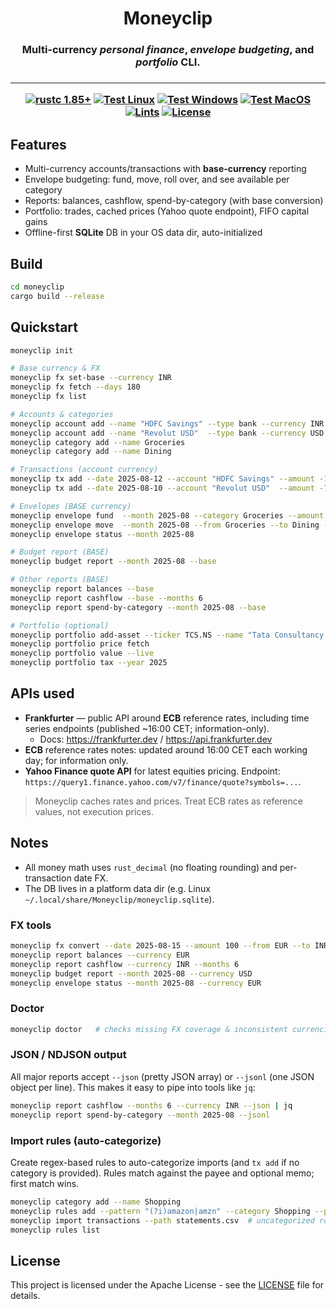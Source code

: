 <h1 align="center">
Moneyclip
</h1>

<h3 align="center">
Multi-currency <em>personal finance</em>, <em>envelope budgeting</em>, and <em>portfolio</em> CLI.
<h3>

---

<div align="center">

[![rustc 1.85+](https://img.shields.io/badge/rustc-1.85+-blue.svg?logo=rust&logoColor=white)](https://rust-lang.github.io/rfcs/2495-min-rust-version.html)
[![Test Linux](https://github.com/alphavelocity/moneyclip/actions/workflows/test-ubuntu.yaml/badge.svg)](https://github.com/alphavelocity/moneyclip/actions/workflows/test-ubuntu.yaml?query=branch%3Amain)
[![Test Windows](https://github.com/alphavelocity/moneyclip/actions/workflows/test-windows.yaml/badge.svg)](https://github.com/alphavelocity/moneyclip/actions/workflows/test-windows.yaml?query=branch%3Amain)
[![Test MacOS](https://github.com/alphavelocity/moneyclip/actions/workflows/test-macos.yaml/badge.svg)](https://github.com/alphavelocity/moneyclip/actions/workflows/test-macos.yaml?query=branch%3Amain)
[![Lints](https://github.com/alphavelocity/moneyclip/actions/workflows/lints.yaml/badge.svg)](https://github.com/alphavelocity/moneyclip/actions/workflows/lints.yaml?query=branch%3Amain)
[![License](https://img.shields.io/badge/License-Apache%202.0-3c60b1.svg?logo=opensourceinitiative&logoColor=white)](./LICENSE)

</div>

## Features

- Multi-currency accounts/transactions with **base-currency** reporting
- Envelope budgeting: fund, move, roll over, and see available per category
- Reports: balances, cashflow, spend-by-category (with base conversion)
- Portfolio: trades, cached prices (Yahoo quote endpoint), FIFO capital gains
- Offline-first **SQLite** DB in your OS data dir, auto-initialized

## Build

```bash
cd moneyclip
cargo build --release
```

## Quickstart

```bash
moneyclip init

# Base currency & FX
moneyclip fx set-base --currency INR
moneyclip fx fetch --days 180
moneyclip fx list

# Accounts & categories
moneyclip account add --name "HDFC Savings" --type bank --currency INR
moneyclip account add --name "Revolut USD"  --type bank --currency USD
moneyclip category add --name Groceries
moneyclip category add --name Dining

# Transactions (account currency)
moneyclip tx add --date 2025-08-12 --account "HDFC Savings" --amount -1250.75 --payee "Big Bazaar" --category Groceries
moneyclip tx add --date 2025-08-10 --account "Revolut USD"  --amount -75.30   --payee "Amazon"     --category Groceries

# Envelopes (BASE currency)
moneyclip envelope fund  --month 2025-08 --category Groceries --amount 12000
moneyclip envelope move  --month 2025-08 --from Groceries --to Dining --amount 1000
moneyclip envelope status --month 2025-08

# Budget report (BASE)
moneyclip budget report --month 2025-08 --base

# Other reports (BASE)
moneyclip report balances --base
moneyclip report cashflow --base --months 6
moneyclip report spend-by-category --month 2025-08 --base

# Portfolio (optional)
moneyclip portfolio add-asset --ticker TCS.NS --name "Tata Consultancy Services" --currency INR
moneyclip portfolio price fetch
moneyclip portfolio value --live
moneyclip portfolio tax --year 2025
```

## APIs used

- **Frankfurter** — public API around **ECB** reference rates, including time series endpoints
  (published ~16:00 CET; information-only).
  - Docs: <https://frankfurter.dev> / <https://api.frankfurter.dev>
- **ECB** reference rates notes: updated around 16:00 CET each working day; for information only.
- **Yahoo Finance quote API** for latest equities pricing.
  Endpoint: `https://query1.finance.yahoo.com/v7/finance/quote?symbols=...`.

> Moneyclip caches rates and prices. Treat ECB rates as reference values, not execution prices.

## Notes

- All money math uses `rust_decimal` (no floating rounding) and per-transaction date FX.
- The DB lives in a platform data dir (e.g. Linux `~/.local/share/Moneyclip/moneyclip.sqlite`).

### FX tools

```bash
moneyclip fx convert --date 2025-08-15 --amount 100 --from EUR --to INR
moneyclip report balances --currency EUR
moneyclip report cashflow --currency INR --months 6
moneyclip budget report --month 2025-08 --currency USD
moneyclip envelope status --month 2025-08 --currency EUR
```

### Doctor

```bash
moneyclip doctor   # checks missing FX coverage & inconsistent currencies
```

### JSON / NDJSON output

All major reports accept `--json` (pretty JSON array) or `--jsonl` (one JSON object per line).
This makes it easy to pipe into tools like `jq`:

```bash
moneyclip report cashflow --months 6 --currency INR --json | jq
moneyclip report spend-by-category --month 2025-08 --jsonl
```

### Import rules (auto-categorize)

Create regex-based rules to auto-categorize imports (and `tx add` if no category is provided).
Rules match against the payee and optional memo; first match wins.

```bash
moneyclip category add --name Shopping
moneyclip rules add --pattern "(?i)amazon|amzn" --category Shopping --payee_rewrite "Amazon"
moneyclip import transactions --path statements.csv  # uncategorized rows get classified
moneyclip rules list
```

## License

This project is licensed under the Apache License - see the [LICENSE](LICENSE) file for details.
